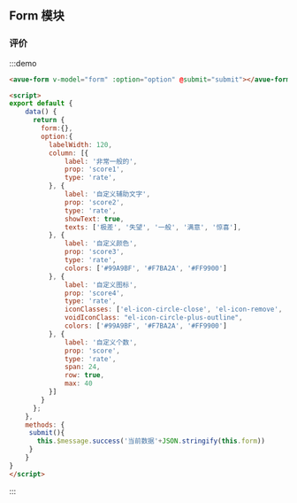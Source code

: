 <script>
export default {
    data() {
      return {
        form:{},
        option:{
          labelWidth: 120,
          column: [{
              label: '非常一般的',
              prop: 'score1',
              type: 'rate',
          }, {
              label: '自定义辅助文字',
              prop: 'score2',
              type: 'rate',
              showText: true,
              texts: ['极差', '失望', '一般', '满意', '惊喜'],
          }, {
              label: '自定义颜色',
              prop: 'score3',
              type: 'rate',
              colors: ['#99A9BF', '#F7BA2A', '#FF9900']
          }, {
              label: '自定义图标',
              prop: 'score4',
              type: 'rate',
              iconClasses: ['el-icon-circle-close', 'el-icon-remove', 'el-icon-circle-plus'],
              voidIconClass: "el-icon-circle-plus-outline",
              colors: ['#99A9BF', '#F7BA2A', '#FF9900']
          }, {
              label: '自定义个数',
              prop: 'score',
              type: 'rate',
              span: 24,
              row: true,
              max: 40
          }]
        }
      };
    },
    methods: {
     submit(){
       this.$message.success('当前数据'+JSON.stringify(this.form))
     }
    }
}
</script>
<style>

</style>

## Form 模块



### 评价

:::demo  
```html
<avue-form v-model="form" :option="option" @submit="submit"></avue-form>

<script>
export default {
    data() {
      return {
        form:{},
        option:{
          labelWidth: 120,
          column: [{
              label: '非常一般的',
              prop: 'score1',
              type: 'rate',
          }, {
              label: '自定义辅助文字',
              prop: 'score2',
              type: 'rate',
              showText: true,
              texts: ['极差', '失望', '一般', '满意', '惊喜'],
          }, {
              label: '自定义颜色',
              prop: 'score3',
              type: 'rate',
              colors: ['#99A9BF', '#F7BA2A', '#FF9900']
          }, {
              label: '自定义图标',
              prop: 'score4',
              type: 'rate',
              iconClasses: ['el-icon-circle-close', 'el-icon-remove', 'el-icon-circle-plus'],
              voidIconClass: "el-icon-circle-plus-outline",
              colors: ['#99A9BF', '#F7BA2A', '#FF9900']
          }, {
              label: '自定义个数',
              prop: 'score',
              type: 'rate',
              span: 24,
              row: true,
              max: 40
          }]
        }
      };
    },
    methods: {
     submit(){
       this.$message.success('当前数据'+JSON.stringify(this.form))
     }
    }
}
</script>
```
:::